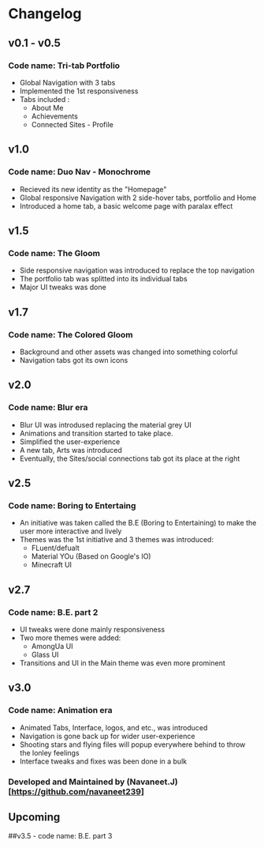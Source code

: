 # Changelog

## v0.1 - v0.5
### Code name: Tri-tab Portfolio

- Global Navigation with 3 tabs
- Implemented the 1st responsiveness 
- Tabs included :
    - About Me
    - Achievements
    - Connected Sites - Profile

## v1.0 
### Code name: Duo Nav - Monochrome

- Recieved its new identity as the "Homepage" 
- Global responsive Navigation with 2 side-hover tabs, portfolio and Home
- Introduced a home tab, a basic welcome page with paralax effect

## v1.5
### Code name: The Gloom  

- Side responsive navigation was introduced to replace the top navigation
- The portfolio tab was splitted into its individual tabs
- Major UI tweaks was done

## v1.7
### Code name: The Colored Gloom  

- Background and other assets was changed into something colorful
- Navigation tabs got its own icons

## v2.0
### Code name: Blur era

- Blur UI was introdused replacing the material grey UI
- Animations and transition started to take place.
- Simplified the user-experience
- A new tab, Arts was introduced
- Eventually, the Sites/social connections tab got its place at the right

## v2.5
### Code name: Boring to Entertaing

- An initiative was taken called the B.E (Boring to Entertaining) to make the user more interactive and lively
- Themes was the 1st initiative and 3 themes was introduced:
    - FLuent/defualt
    - Material YOu (Based on Google's IO)
    - Minecraft UI

## v2.7
### Code name: B.E. part 2

- UI tweaks were done mainly responsiveness
- Two more themes were added:
    - AmongUa UI
    - Glass UI
- Transitions and UI in the Main theme was even more prominent

## v3.0
### Code name: Animation era

- Animated Tabs, Interface, logos, and etc., was introduced
- Navigation is gone back up for wider user-experience 
- Shooting stars and flying files will popup everywhere behind to throw the lonley feelings
- Interface tweaks and fixes was been done in a bulk

### Developed and Maintained by (Navaneet.J)[https://github.com/navaneet239]

## Upcoming
##v3.5 - code name: B.E. part 3


